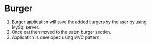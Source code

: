 # Burger

1. Burger application will save the added burgers by the user by using MySql server.
2. Once eat then moved to the eaten burger section.
3. Application is developed using MVC pattern.
